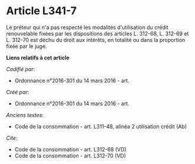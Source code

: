 # Article L341-7

Le prêteur qui n'a pas respecté les modalités d'utilisation du crédit renouvelable fixées par les dispositions des articles
L. 312-68, L. 312-69 et L. 312-70 est déchu du droit aux intérêts, en totalité ou dans la proportion fixée par le juge.

**Liens relatifs à cet article**

_Codifié par_:

  - Ordonnance n°2016-301 du 14 mars 2016 - art.

_Créé par_:

  - Ordonnance n°2016-301 du 14 mars 2016 - art.

_Anciens textes_:

  - Code de la consommation - art. L311-48, alinéa 2 utilisation crédit (Ab)

_Cite_:

  - Code de la consommation - art. L312-68 (VD)
  - Code de la consommation - art. L312-70 (VD)
